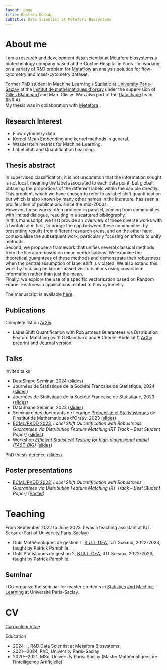 ```yaml
---
layout: page
title: Bastien Dussap
subtitle: Data Scientist at Metafora Biosystems
---
```


# About me

I am a research and development data scientist at [Metafora biosystems](https://www.metafora-biosystems.com) a biotechnology company based at the Cochin Hospital in Paris. i'm working on a variety of R&D problem for [Metaflow](https://www.metafora-biosystems.com/metaflow/) an analysis solution for flow-cytometry and mass-cytometry dataset.  

Former PhD student in Machine Learning / Statistic at [University Paris-Saclay](https://www.universite-paris-saclay.fr/en) at the [institut de mathématiques d'orsay](https://www.imo.universite-paris-saclay.fr/fr/la-recherche/probabilites-et-statistiques/) under the supervision of [Gilles Blanchard](https://www.imo.universite-paris-saclay.fr/~gilles.blanchard/) and Marc Glisse. Was also part of the [Datashape](https://team.inria.fr/datashape/) team (INRIA).  
My thesis was in collaboration with [Metafora](https://www.metafora-biosystems.com/).

## Research Interest

<ul>
    <li>Flow cytometry data.</li>
    <li>Kernel Mean Embedding and kernel methods in general.</li>
    <li>Wasserstein metrics for Machine Learning.</li>
    <li>Label Shift and Quantification Learning.</li>
</ul>

## Thesis abstract

In supervised classification, it is not uncommon that the information sought is not local, meaning the label associated to each data point, but global: obtaining the proportions of the different labels within the sample directly.  
This problem, which we have chosen to refer to as label shift quantification but which is also known by many other names in the literature, has seen a proliferation of publications since the mid-2000s.  
However, these works often proceed in parallel, coming from communities with limited dialogue, resulting in a scattered bibliography.  
In this manuscript, we first provide an overview of these diverse works with a twofold aim: first, to bridge the gap between these communities by presenting results from different research areas, and on the other hand, contextualise the subsequent work, particularly focusing on efforts to unify methods.  
Second, we propose a framework that unifies several classical methods from the literature based on mean vectorisations. We examine the theoretical guarantees of these methods and demonstrate their robustness when the central assumption of label shift is violated. We also extend this work by focusing on kernel-based vectorisations using covariance information rather than just the mean.  
Finally, we explore the use of a specific vectorisation based on Random Fourier Features in applications related to flow cytometry.

The manuscript is available <a href="/assets/files/These.pdf">here</a>.

## Publications
Complete list on [ArXiv](https://arxiv.org/a/dussap_b_1.html).
<ul>
    <li>Label Shift Quantification with Robustness Guarantees via Distribution Feature Matching (with G.Blanchard and B.Chérief-Abdellatif) 
    <a href="https://arxiv.org/abs/2306.04376">ArXiv preprint</a> and
    <a href="https://link.springer.com/chapter/10.1007/978-3-031-43424-2_5#citeas">Journal version</a>.
</ul>

## Talks

Invited talks
<ul>
    <li>DataShape Seminar, 2024 (<a href="/assets/files/slides/Porquerolles2024.pdf">slides</a>)</li>
    <li>Journées de Statistique de la Société Francaise de Statistique, 2024 (<a href="/assets/files/slides/JdS2024.pdf">slides</a>)</li></li>
    <li>Journées de Statistique de la Société Francaise de Statistique, 2023 (<a href="/assets/files/slides/JdS2023.pdf">slides</a>)</li>
    <li>DataShape Seminar, 2023 (<a href="/assets/files/slides/Porquerolles2023.pdf">slides</a>)</li>
    <li>Séminaire des doctorants de l'équipe <a href="https://www.imo.universite-paris-saclay.fr/fr/la-recherche/probabilites-et-statistiques/">Probabilité et Statististiques</a> de l'Institut de Mathématiques d'Orsay, 2023 (<a href="/assets/files/slides/BastienDussap%20-%20Pr%C3%A9sentation%20Doctorant.pdf">slides</a>)</li>
    <li><a href="https://2023.ecmlpkdd.org/">ECML/PKDD 2023</a>, <i>Label Shift Quantification with Robustness Guarantees via Distribution Feature Matching (RT Track – Best Student Paper)
    </i>(<a href="/assets/files/slides/BastienDussap - ECML.pdf">slides</a>)</li>
    <li>Workshop 
    <i><a href="https://project.inria.fr/fastbig/stats-workshop-october-19th-2023">Efficient Statistical Testing for high-dimensional model (FAST-BIG)</a></i> (<a href="/assets/files/slides/BastienDussap - Workshop FASTBIG 2023.pdf">slides</a>)
    </li>
</ul>

PhD thesis defence (<a href="/assets/files/slides/Soutenance - BastienDussap.pdf">slides</a>).


## Poster presentations
<ul>
    <li><a href="https://2023.ecmlpkdd.org/">ECML/PKDD 2023</a>, <i>Label Shift Quantification with Robustness Guarantees via Distribution Feature Matching (RT Track – Best Student Paper)</i> (<a href="/assets/files/slides/Poster - ECML2023.pdf">Poster</a>)</li>
</ul> 

# Teaching

From September 2022 to June 2023, I was a teaching assistant at IUT Sceaux (Part of University Paris-Saclay)  
<ul>
    <li>Outil Mathématiques de gestion 1, <a href="https://www.iut-sceaux.universite-paris-saclay.fr/formations/licences/gestion-des-entreprises-et-des-administrations">B.U.T. GEA</a>, IUT Sceaux, 2022-2023, taught by Patrick Pamphile.</li>
    <li>Outil Statistiques de gestion 2, <a href="https://www.iut-sceaux.universite-paris-saclay.fr/formations/licences/gestion-des-entreprises-et-des-administrations">B.U.T. GEA</a>, IUT Sceaux, 2022-2023, taught by Patrick Pamphile.</li>
</ul>

## Seminar

I Co-organize the seminar for master students in [Statistics and Machine Learning](https://master-statml.imo.universite-paris-saclay.fr/) at Université Paris-Saclay.

# CV

[Curriculum Vitae](/assets/files/CV/CV-DussapBastien.pdf)

Education
<ul>
    <li>2024--, R&D Data Scientist at Metafora Biosystems</li>
    <li>2021--2024, PhD, University Paris-Saclay</li> 
    <li>2020--2021, MSc, University Paris-Saclay (Master Mathématiques de l’Intelligence Artificielle)</li>
</ul>


